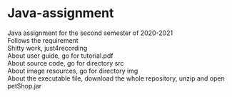 # Java-assignment
Java assignment for the second semester of 2020-2021  
Follows the requirement  
Shitty work, just4recording  
About user guide, go for tutorial.pdf  
About source code, go for directory src  
About image resources, go for directory img  
About the executable file, download the whole repository, unzip and open petShop.jar  

